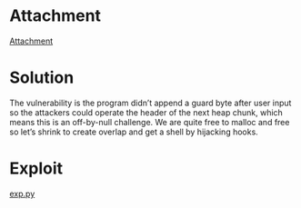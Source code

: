 # Attachment

[Attachment](baby-talk.tar)

# Solution

The vulnerability is the program didn’t append a guard byte after user input so the attackers could operate the header of the next heap chunk, which means this is an off-by-null challenge. We are quite free to malloc and free so let’s shrink to create overlap and get a shell by hijacking hooks.


# Exploit

[exp.py](exp.py)
